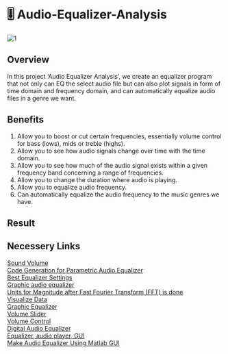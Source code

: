 # 🎚 Audio-Equalizer-Analysis
![1](https://user-images.githubusercontent.com/9079314/142644686-a6af73cf-d9c2-4cb7-b6da-37374c97d51b.png)

## Overview
In this project ‘Audio Equalizer Analysis’, we create an equalizer program that not only can EQ the select audio file but can also plot signals in form of time domain and frequency domain, and can automatically equalize audio files in a genre we want.

## Benefits
1. Allow you to boost or cut certain frequencies, essentially volume control for bass (lows), mids or treble (highs).<br/>
2. Allow you to see how audio signals change over time with the time domain.<br/>
3. Allow you to see how much of the audio signal exists within a given frequency band concerning a range of frequencies.<br/>
4. Allow you to change the duration where audio is playing.<br/>
5. Allow you to equalize audio frequency.<br/>
6. Can automatically equalize the audio frequency to the music genres we have.<br/>

## Result


## Necessery Links
[Sound Volume](https://www.mathworks.com/matlabcentral/fileexchange/25584-soundvolume-set-or-get-the-system-speaker-sound-volume)<br/>
[Code Generation for Parametric Audio Equalizer](https://www.mathworks.com/help/dsp/ug/code-generation-for-parametric-audio-equalizer.html)<br/>
[Best Equalizer Settings](https://descriptive.audio/best-equalizer-settings/)<br/>
[Graphic audio equalizer](https://www.mathworks.com/matlabcentral/fileexchange/71618-graphic-audio-equalizer)<br/>
[Units for Magnitude after Fast Fourier Transform (FFT) is done](https://www.mathworks.com/matlabcentral/answers/491714-units-for-magnitude-after-fast-fourier-transform-fft-is-done)<br/>
[Visualize Data](https://www.mathworks.com/help/thingspeak/visualize-data.html)<br/>
[Graphic Equalizer](https://www.mathworks.com/help/audio/ref/graphiceq-system-object.html#mw_a24eff78-c9ca-45ca-b8b1-52fa62629a3e)<br/>
[Volume Slider](https://stackoverflow.com/questions/32982549/volume-slider-in-matlab-gui)<br/>
[Volume Control](https://stackoverflow.com/questions/27512267/matlab-volume-control-gui)<br/>
[Digital Audio Equalizer](https://www.mathworks.com/matlabcentral/fileexchange/23982-digital-audio-equalizer)<br/>
[Equalizer, audio player, GUI](https://www.mathworks.com/matlabcentral/fileexchange/34739-equalizer-audioplayer-gui)<br/>
[Make Audio Equalizer Using Matlab GUI](https://www.youtube.com/watch?v=3eSvtGJntac)<br/>
